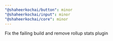 ```yaml
---
"@shaheerkochai/button": minor
"@shaheerkochai/input": minor
"@shaheerkochai/core": minor
---
```


Fix the failing build and remove rollup stats plugin
